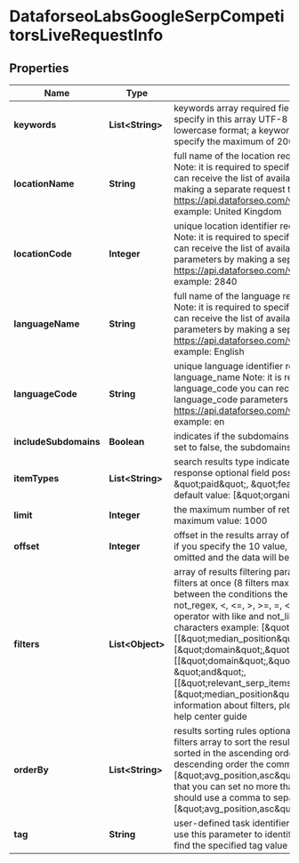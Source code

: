 

# DataforseoLabsGoogleSerpCompetitorsLiveRequestInfo


## Properties

| Name | Type | Description | Notes |
|------------ | ------------- | ------------- | -------------|
|**keywords** | **List&lt;String&gt;** | keywords array required field the results will be based on the keywords you specify in this array UTF-8 encoding; the keywords will be converted to lowercase format; a keyword should be at least 3 characters long; you can specify the maximum of 200 keywords |  [optional] |
|**locationName** | **String** | full name of the location required field if you don’t specify location_code Note: it is required to specify either location_name or location_code you can receive the list of available locations with location_name parameters by making a separate request to the https://api.dataforseo.com/v3/dataforseo_labs/locations_and_languages example: United Kingdom |  [optional] |
|**locationCode** | **Integer** | unique location identifier required field if you don’t specify location_name Note: it is required to specify either location_name or location_code you can receive the list of available locations with their location_code parameters by making a separate request to the https://api.dataforseo.com/v3/dataforseo_labs/locations_and_languages example: 2840 |  [optional] |
|**languageName** | **String** | full name of the language required field if you don’t specify language_code Note: it is required to specify either language_name or language_code you can receive the list of available languages with their language_name parameters by making a separate request to the https://api.dataforseo.com/v3/dataforseo_labs/locations_and_languages example: English |  [optional] |
|**languageCode** | **String** | unique language identifier required field if you don’t specify language_name Note: it is required to specify either language_name or language_code you can receive the list of available languages with their language_code parameters by making a separate request to the https://api.dataforseo.com/v3/dataforseo_labs/locations_and_languages example: en |  [optional] |
|**includeSubdomains** | **Boolean** | indicates if the subdomains will be included in the search optional field if set to false, the subdomains will be ignored default value: true |  [optional] |
|**itemTypes** | **List&lt;String&gt;** | search results type indicates type of search results included in the response optional field possible values: [\&quot;organic\&quot;, \&quot;paid\&quot;, \&quot;featured_snippet\&quot;, \&quot;local_pack\&quot;] default value: [\&quot;organic\&quot;, \&quot;paid\&quot;] |  [optional] |
|**limit** | **Integer** | the maximum number of returned domains optional field default value: 100 maximum value: 1000 |  [optional] |
|**offset** | **Integer** | offset in the results array of returned domains optional field default value: 0 if you specify the 10 value, the first ten domains in the results array will be omitted and the data will be provided for the successive domains |  [optional] |
|**filters** | **List&lt;Object&gt;** | array of results filtering parameters optional field you can add several filters at once (8 filters maximum) you should set a logical operator and, or between the conditions the following operators are supported: regex, not_regex, &lt;, &lt;&#x3D;, &gt;, &gt;&#x3D;, &#x3D;, &lt;&gt;, in, not_in, like, not_like you can use the % operator with like and not_like to match any string of zero or more characters example: [\&quot;median_position\&quot;,\&quot;in\&quot;,[1,10]] [[\&quot;median_position\&quot;,\&quot;in\&quot;,[1,10]],\&quot;and\&quot;,[\&quot;domain\&quot;,\&quot;not_like\&quot;,\&quot;%wikipedia.org%\&quot;]] [[\&quot;domain\&quot;,\&quot;not_like\&quot;,\&quot;%wikipedia.org%\&quot;], \&quot;and\&quot;, [[\&quot;relevant_serp_items\&quot;,\&quot;&gt;\&quot;,0],\&quot;or\&quot;,[\&quot;median_position\&quot;,\&quot;in\&quot;,[1,10]]]] for more information about filters, please refer to Dataforseo Labs – Filters or this help center guide |  [optional] |
|**orderBy** | **List&lt;String&gt;** | results sorting rules optional field you can use the same values as in the filters array to sort the results possible sorting types: asc – results will be sorted in the ascending order desc – results will be sorted in the descending order the comma is used as a separator example: [\&quot;avg_position,asc\&quot;] default rule: [\&quot;rating,desc\&quot;] note that you can set no more than three sorting rules in a single request you should use a comma to separate several sorting rules example: [\&quot;avg_position,asc\&quot;,\&quot;etv,desc\&quot;] |  [optional] |
|**tag** | **String** | user-defined task identifier optional field the character limit is 255 you can use this parameter to identify the task and match it with the result you will find the specified tag value in the data object of the response |  [optional] |



